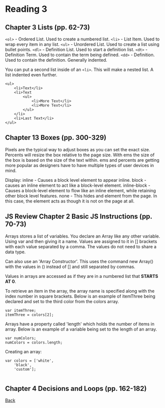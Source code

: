 # Reading 3

## Chapter 3 Lists (pp. 62-73)

`<ol>` - Ordered List. Used to create a numbered list.
`<li>` - List Item. Used to wrap every item in any list.
`<ul>` - Unordered List. Used to create a list using bullet points.
`<dl>` - Definition List. Used to start a definition list.
`<dt>` - Definition Term. Used to contain the term being defined.
`<dd>` - Definition. Used to contain the definition. Generally indented.

You can put a second list inside of an `<li>`. This will make a nested list. A list indented even further.

```
<ul>
    <li>Text</li>
    <li>Text
        <ul>
            <li>More Text</li>
            <li>More Text</li>
        </ul>
    </li>
    <li>Last Text</li>
</ul>
```

## Chapter 13 Boxes (pp. 300-329)

Pixels are the typical way to adjust boxes as you can set the exact size.
Percents will resize the box relative to the page size.
With ems the size of the box is based on the size of the text within.
ems and percents are getting more popular as designers have to have multiple types of user devices in mind.

Display:
inline - Causes a block level element to appear inline.
block - causes an inline element to act like a block-level element.
inline-block - Causes a block-level element to flow like an inline element, while retaining other block level features.
none - This hides and element from the page. In this case, the element acts as though it is not on the page at all.

## JS Review Chapter 2 Basic JS Instructions (pp. 70-73)

Arrays stores a list of variables. You declare an Array like any other variable. Using var and then giving it a name. Values are assigned to it in [] brackets with each value separated by a comma. The values do not need to share a data type.

Can also use an 'Array Constructor'. This uses the command new Array() with the values in () instead of [] and still separated by commas.

Values in arrays are accessed as if they are in a numbered list that **STARTS AT 0**.

To retrieve an item in the array, the array name is specified along with the index number in square brackets. Below is an example of itemThree being declared and set to the third color from the colors array.

```
var itemThree;
itemThree = colors[2];
```

Arrays have a property called 'length' which holds the number of items in array. Below is an example of a variable being set to the length of an array.

```
var numColors;
numColors = colors.length;
```

Creating an array:

```
var colors = ['white',
    'black',
    'custom'];


```

## Chapter 4 Decisions and Loops (pp. 162-182)


[Back](README.md)